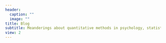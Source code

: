 ```yaml
---
header:
  caption: ""
  image: ""
title: Blog
subtitle: Meanderings about quantitative methods in psychology, statistics education, and PhD/academic life.
view: 2
---
```


